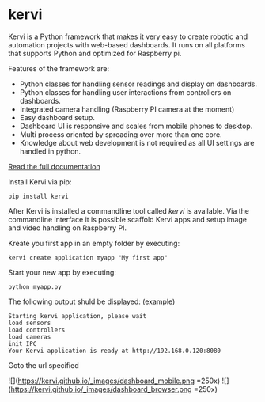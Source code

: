 # kervi
Kervi is a Python framework that makes it very easy to create robotic and automation projects with web-based dashboards.
It runs on all platforms that supports Python and optimized for Raspberry pi. 

Features of the framework are:
* Python classes for handling sensor readings and display on dashboards.
* Python classes for handling user interactions from controllers on dashboards.
* Integrated camera handling (Raspberry PI camera at the moment)
* Easy dashboard setup.
* Dashboard UI is responsive and scales from mobile phones to desktop.
* Multi process oriented by spreading over more than one core.
* Knowledge about web development is not required as all UI settings are handled in python.


[Read the full documentation](https://kervi.github.io/)

Install Kervi via pip:
```
pip install kervi
```

After Kervi is installed a commandline tool called *kervi* is available.
Via the commandline interface it is possible scaffold Kervi apps and
setup image and video handling on Raspberry PI.

Kreate you first app in an empty folder by executing:
```
kervi create application myapp "My first app"
```

Start your new app by executing: 
```
python myapp.py
```

The following output shuld be displayed:
(example)
```
Starting kervi application, please wait
load sensors
load controllers
load cameras
init IPC
Your Kervi application is ready at http://192.168.0.120:8080
```

Goto the url specified

![](https://kervi.github.io/_images/dashboard_mobile.png =250x) ![](https://kervi.github.io/_images/dashboard_browser.png =250x)